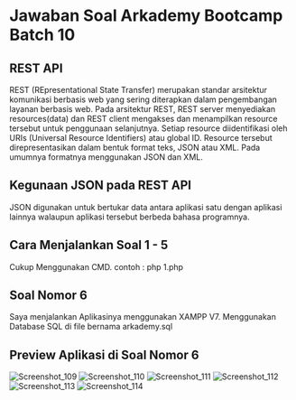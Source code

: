 # Jawaban Soal Arkademy Bootcamp Batch 10

## REST API
REST (REpresentational State Transfer) merupakan standar arsitektur komunikasi berbasis web yang sering diterapkan dalam pengembangan layanan berbasis web.
Pada arsitektur REST, REST server menyediakan resources(data) dan REST client mengakses dan menampilkan resource tersebut untuk penggunaan selanjutnya. Setiap resource diidentifikasi oleh URIs (Universal Resource Identifiers) atau global ID. Resource tersebut direpresentasikan dalam bentuk format teks, JSON atau XML. Pada umumnya formatnya menggunakan JSON dan XML.

## Kegunaan JSON pada REST API
JSON digunakan untuk bertukar data antara aplikasi satu dengan aplikasi lainnya walaupun aplikasi tersebut berbeda bahasa programnya.

## Cara Menjalankan Soal 1 - 5
Cukup Menggunakan CMD. contoh : php 1.php

## Soal Nomor 6
Saya menjalankan Aplikasinya menggunakan XAMPP V7.
Menggunakan Database SQL di file bernama arkademy.sql

## Preview Aplikasi di Soal Nomor 6

![Screenshot_109](https://user-images.githubusercontent.com/50565222/58368510-4714d100-7f18-11e9-9157-e0286b1c34b0.jpg)
![Screenshot_110](https://user-images.githubusercontent.com/50565222/58368511-47ad6780-7f18-11e9-9f00-7664dd10e11a.jpg)
![Screenshot_111](https://user-images.githubusercontent.com/50565222/58368512-47ad6780-7f18-11e9-9050-96324ea49dda.jpg)
![Screenshot_112](https://user-images.githubusercontent.com/50565222/58368513-47ad6780-7f18-11e9-92c8-44272a290536.jpg)
![Screenshot_113](https://user-images.githubusercontent.com/50565222/58368514-4845fe00-7f18-11e9-902f-71de8f3d5023.jpg)
![Screenshot_114](https://user-images.githubusercontent.com/50565222/58368515-4845fe00-7f18-11e9-9ca4-223f2a597a1f.jpg)
